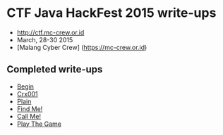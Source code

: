 # CTF Java HackFest 2015 write-ups

* <http://ctf.mc-crew.or.id>
* March, 28-30 2015
* [Malang Cyber Crew] (https://mc-crew.or.id)

## Completed write-ups
* [Begin](begin)
* [Crx001](crx001)
* [Plain](plain)
* [Find Me!](findMe)
* [Call Me!](callme)
* [Play The Game](play-the-game)
